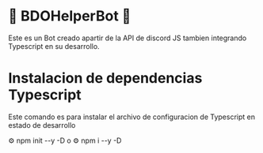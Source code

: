 # 👾 BDOHelperBot 👾

Este es un Bot creado apartir de la API de discord JS tambien integrando Typescript en su desarrollo.

# Instalacion de dependencias Typescript

Este comando es para instalar el archivo de configuracion de Typescript en estado de desarrollo

⚙️ npm init --y -D o ⚙️ npm i --y -D
